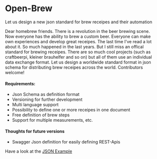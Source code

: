 # Open-Brew
Let us design a new json standard for brew receipes and their automation

Dear homebrew friends. There is a revolution in the beer brewing scene. Now everyone has the ability to brew a custom beer. Everyone can make own experiences and develop great receipes. The last time I've read a lot about it. So much happened in the last years. But I still miss an offical standard for brewing receipes. There are so much cool projects (such as craftbeerpi, kleiner brauhelfer and so on) but all of them use an individual data exchange format. Let us design a worldwide standard format in json schema for distributing brew receipes across the world. Contributors welcome!

#### Requirements:
- Json Schema as definition format
- Versioning for further development
- Multi language support
- Possibility to define one or more receipes in one document
- Free definition of brew steps
- Support for multiple measurements, etc.

#### Thoughts for future versions
- Swagger Json definition for easily defining REST-Apis

Have a look at the [JSON Example](https://github.com/SeeSharp7/Open-Brew/blob/master/example_open_brew_v_0_0_1.json "JSON Example for Open Brew Version 0.0.1")
